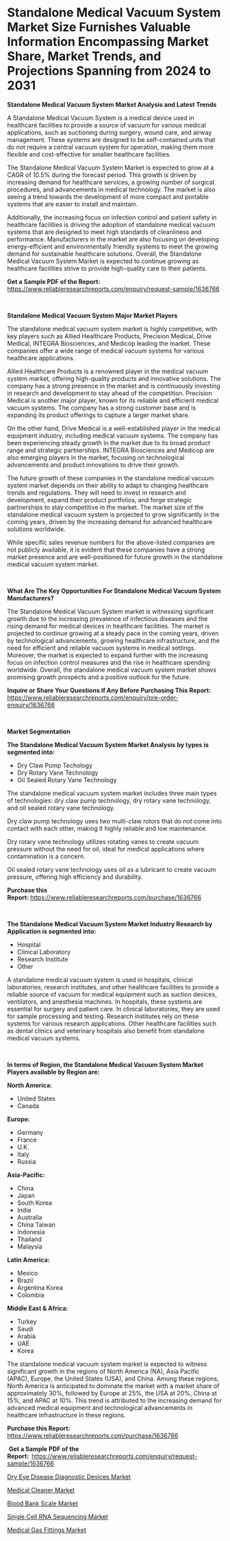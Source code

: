 <p><h1>Standalone Medical Vacuum System Market Size Furnishes Valuable Information Encompassing Market Share, Market Trends, and Projections Spanning from 2024 to 2031</h1></p><p><strong>Standalone Medical Vacuum System Market Analysis and Latest Trends</strong></p>
<p><p>A Standalone Medical Vacuum System is a medical device used in healthcare facilities to provide a source of vacuum for various medical applications, such as suctioning during surgery, wound care, and airway management. These systems are designed to be self-contained units that do not require a central vacuum system for operation, making them more flexible and cost-effective for smaller healthcare facilities.</p><p>The Standalone Medical Vacuum System Market is expected to grow at a CAGR of 10.5% during the forecast period. This growth is driven by increasing demand for healthcare services, a growing number of surgical procedures, and advancements in medical technology. The market is also seeing a trend towards the development of more compact and portable systems that are easier to install and maintain.</p><p>Additionally, the increasing focus on infection control and patient safety in healthcare facilities is driving the adoption of standalone medical vacuum systems that are designed to meet high standards of cleanliness and performance. Manufacturers in the market are also focusing on developing energy-efficient and environmentally friendly systems to meet the growing demand for sustainable healthcare solutions. Overall, the Standalone Medical Vacuum System Market is expected to continue growing as healthcare facilities strive to provide high-quality care to their patients.</p></p>
<p><strong>Get a Sample PDF of the Report:&nbsp;</strong> <a href="https://www.reliableresearchreports.com/enquiry/request-sample/1636766">https://www.reliableresearchreports.com/enquiry/request-sample/1636766</a></p>
<p>&nbsp;</p>
<p><strong>Standalone Medical Vacuum System Major Market Players</strong></p>
<p><p>The standalone medical vacuum system market is highly competitive, with key players such as Allied Healthcare Products, Precision Medical, Drive Medical, INTEGRA Biosciences, and Medicop leading the market. These companies offer a wide range of medical vacuum systems for various healthcare applications.</p><p>Allied Healthcare Products is a renowned player in the medical vacuum system market, offering high-quality products and innovative solutions. The company has a strong presence in the market and is continuously investing in research and development to stay ahead of the competition. Precision Medical is another major player, known for its reliable and efficient medical vacuum systems. The company has a strong customer base and is expanding its product offerings to capture a larger market share.</p><p>On the other hand, Drive Medical is a well-established player in the medical equipment industry, including medical vacuum systems. The company has been experiencing steady growth in the market due to its broad product range and strategic partnerships. INTEGRA Biosciences and Medicop are also emerging players in the market, focusing on technological advancements and product innovations to drive their growth.</p><p>The future growth of these companies in the standalone medical vacuum system market depends on their ability to adapt to changing healthcare trends and regulations. They will need to invest in research and development, expand their product portfolios, and forge strategic partnerships to stay competitive in the market. The market size of the standalone medical vacuum system is projected to grow significantly in the coming years, driven by the increasing demand for advanced healthcare solutions worldwide.</p><p>While specific sales revenue numbers for the above-listed companies are not publicly available, it is evident that these companies have a strong market presence and are well-positioned for future growth in the standalone medical vacuum system market.</p></p>
<p>&nbsp;</p>
<p><strong>What Are The Key Opportunities For Standalone Medical Vacuum System Manufacturers?</strong></p>
<p><p>The Standalone Medical Vacuum System market is witnessing significant growth due to the increasing prevalence of infectious diseases and the rising demand for medical devices in healthcare facilities. The market is projected to continue growing at a steady pace in the coming years, driven by technological advancements, growing healthcare infrastructure, and the need for efficient and reliable vacuum systems in medical settings. Moreover, the market is expected to expand further with the increasing focus on infection control measures and the rise in healthcare spending worldwide. Overall, the standalone medical vacuum system market shows promising growth prospects and a positive outlook for the future.</p></p>
<p><strong>Inquire or Share Your Questions If Any Before Purchasing This Report:</strong> <a href="https://www.reliableresearchreports.com/enquiry/pre-order-enquiry/1636766">https://www.reliableresearchreports.com/enquiry/pre-order-enquiry/1636766</a></p>
<p>&nbsp;</p>
<p><strong>Market Segmentation</strong></p>
<p><strong>The Standalone Medical Vacuum System Market Analysis by types is segmented into:</strong></p>
<p><ul><li>Dry Claw Pump Techology</li><li>Dry Rotary Vane Technology</li><li>Oil Sealed Rotary Vane Technology</li></ul></p>
<p><p>The standalone medical vacuum system market includes three main types of technologies: dry claw pump technology, dry rotary vane technology, and oil sealed rotary vane technology. </p><p>Dry claw pump technology uses two multi-claw rotors that do not come into contact with each other, making it highly reliable and low maintenance. </p><p>Dry rotary vane technology utilizes rotating vanes to create vacuum pressure without the need for oil, ideal for medical applications where contamination is a concern. </p><p>Oil sealed rotary vane technology uses oil as a lubricant to create vacuum pressure, offering high efficiency and durability.</p></p>
<p><strong>Purchase this Report:&nbsp;</strong><a href="https://www.reliableresearchreports.com/purchase/1636766">https://www.reliableresearchreports.com/purchase/1636766</a></p>
<p>&nbsp;</p>
<p><strong>The Standalone Medical Vacuum System Market Industry Research by Application is segmented into:</strong></p>
<p><ul><li>Hospital</li><li>Clinical Laboratory</li><li>Research Institute</li><li>Other</li></ul></p>
<p><p>A standalone medical vacuum system is used in hospitals, clinical laboratories, research institutes, and other healthcare facilities to provide a reliable source of vacuum for medical equipment such as suction devices, ventilators, and anesthesia machines. In hospitals, these systems are essential for surgery and patient care. In clinical laboratories, they are used for sample processing and testing. Research institutes rely on these systems for various research applications. Other healthcare facilities such as dental clinics and veterinary hospitals also benefit from standalone medical vacuum systems.</p></p>
<p>&nbsp;</p>
<p><strong>In terms of Region, the Standalone Medical Vacuum System Market Players available by Region are:</strong></p>
<p>
    <p> <strong> North America: </strong>
        <ul>
            <li>United States</li>
            <li>Canada</li>
        </ul>
        </p> 
    <p> <strong> Europe: </strong>
        <ul>
            <li>Germany</li>
            <li>France</li>
            <li>U.K.</li>
            <li>Italy</li>
            <li>Russia</li>
        </ul>
        </p> 
    <p> <strong> Asia-Pacific: </strong>
        <ul>
            <li>China</li>
            <li>Japan</li>
            <li>South Korea</li>
            <li>India</li>
            <li>Australia</li>
            <li>China Taiwan</li>
            <li>Indonesia</li>
            <li>Thailand</li>
            <li>Malaysia</li>
        </ul>
        </p> 
    <p> <strong> Latin America: </strong>
        <ul>
            <li>Mexico</li>
            <li>Brazil</li>
            <li>Argentina Korea</li>
            <li>Colombia</li>
        </ul>
        </p> 
    <p> <strong> Middle East & Africa: </strong>
        <ul>
            <li>Turkey</li>
            <li>Saudi</li>
            <li>Arabia</li>
            <li>UAE</li>
            <li>Korea</li>
        </ul>
    </p>
    </p>
<p><p>The standalone medical vacuum system market is expected to witness significant growth in the regions of North America (NA), Asia Pacific (APAC), Europe, the United States (USA), and China. Among these regions, North America is anticipated to dominate the market with a market share of approximately 30%, followed by Europe at 25%, the USA at 20%, China at 15%, and APAC at 10%. This trend is attributed to the increasing demand for advanced medical equipment and technological advancements in healthcare infrastructure in these regions.</p></p>
<p><strong>Purchase this Report: </strong><a href="https://www.reliableresearchreports.com/purchase/1636766">https://www.reliableresearchreports.com/purchase/1636766</a></p>
<p>&nbsp;<strong>Get a Sample PDF of the Report:&nbsp;&nbsp;</strong><a href="https://www.reliableresearchreports.com/enquiry/request-sample/1636766">https://www.reliableresearchreports.com/enquiry/request-sample/1636766</a></p>
<p><strong></strong></p>
<p><p><a href="https://medium.com/p/610c99cc3760/edit">Dry Eye Disease Diagnostic Devices Market</a></p><p><a href="https://medium.com/p/e445284f2c03/edit">Medical Cleaner Market</a></p><p><a href="https://medium.com/p/bcbd93f9b0be/edit">Blood Bank Scale Market</a></p><p><a href="https://medium.com/p/eac1b3dee4e9/edit">Single Cell RNA Sequencing Market</a></p><p><a href="https://medium.com/@cleocarroll2022/medical-gas-fittings-market-the-key-to-successful-business-strategy-forecast-till-2031-30c25fdd109a">Medical Gas Fittings Market</a></p></p>